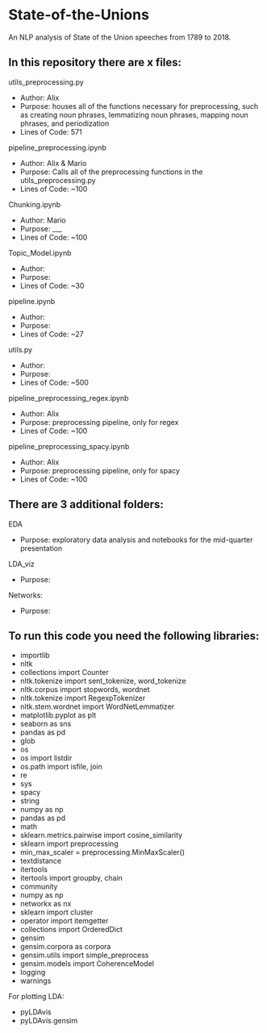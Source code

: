 # State-of-the-Unions
An NLP analysis of State of the Union speeches from 1789 to 2018. 

## In this repository there are x files:

utils_preprocessing.py
- Author: Alix
- Purpose: houses all of the functions necessary for preprocessing, such as creating noun phrases, lemmatizing noun phrases, mapping noun phrases, and periodization 
- Lines of Code: 571

pipeline_preprocessing.ipynb
- Author: Alix & Mario
- Purpose: Calls all of the preprocessing functions in the utils_preprocessing.py
- Lines of Code: ~100

Chunking.ipynb
- Author: Mario
- Purpose: ___
- Lines of Code: ~100

Topic_Model.ipynb
- Author:
- Purpose:
- Lines of Code: ~30

pipeline.ipynb
- Author:
- Purpose:
- Lines of Code: ~27

utils.py
- Author: 
- Purpose:
- Lines of Code: ~500

pipeline_preprocessing_regex.ipynb
- Author: Alix
- Purpose: preprocessing pipeline, only for regex
- Lines of Code: ~100

pipeline_preprocessing_spacy.ipynb
- Author: Alix
- Purpose: preprocessing pipeline, only for spacy
- Lines of Code: ~100

## There are 3 additional folders: 

EDA
- Purpose: exploratory data analysis and notebooks for the mid-quarter presentation

LDA_viz
- Purpose:

Networks:
- Purpose:

## To run this code you need the following libraries:

- importlib
- nltk
- collections import Counter
- nltk.tokenize import sent_tokenize, word_tokenize
- nltk.corpus import stopwords, wordnet
- nltk.tokenize import RegexpTokenizer
- nltk.stem.wordnet import WordNetLemmatizer
- matplotlib.pyplot as plt
- seaborn as sns
- pandas as pd
- glob
- os
- os import listdir
- os.path import isfile, join
- re
- sys
- spacy
- string
- numpy as np
- pandas as pd
- math
- sklearn.metrics.pairwise import cosine_similarity
- sklearn import preprocessing
- min_max_scaler = preprocessing.MinMaxScaler()
- textdistance
- itertools
- itertools import groupby, chain
- community
- numpy as np
- networkx as nx
- sklearn import cluster
- operator import itemgetter
- collections import OrderedDict
- gensim
- gensim.corpora as corpora
- gensim.utils import simple_preprocess
- gensim.models import CoherenceModel
- logging
- warnings

For plotting LDA:
- pyLDAvis
- pyLDAvis.gensim


